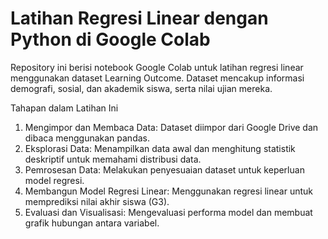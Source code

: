 # Latihan Regresi Linear dengan Python di Google Colab
Repository ini berisi notebook Google Colab untuk latihan regresi linear menggunakan dataset Learning Outcome. 
Dataset mencakup informasi demografi, sosial, dan akademik siswa, serta nilai ujian mereka.

Tahapan dalam Latihan Ini
1. Mengimpor dan Membaca Data:
   Dataset diimpor dari Google Drive dan dibaca menggunakan pandas.
2. Eksplorasi Data:
   Menampilkan data awal dan menghitung statistik deskriptif untuk memahami distribusi data.
3. Pemrosesan Data:
   Melakukan penyesuaian dataset untuk keperluan model regresi.
4. Membangun Model Regresi Linear:
   Menggunakan regresi linear untuk memprediksi nilai akhir siswa (G3).
5. Evaluasi dan Visualisasi:
   Mengevaluasi performa model dan membuat grafik hubungan antara variabel.
